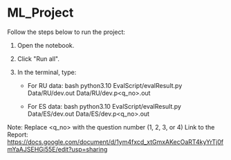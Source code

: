 # ML_Project

Follow the steps below to run the project:

1. Open the notebook.
2. Click "Run all".
3. In the terminal, type:

   - For RU data:
     bash
     python3.10 EvalScript/evalResult.py Data/RU/dev.out Data/RU/dev.p<q_no>.out
     

   - For ES data:
     bash
     python3.10 EvalScript/evalResult.py Data/ES/dev.out Data/ES/dev.p<q_no>.out
     

Note: Replace <q_no> with the question number (1, 2, 3, or 4)
Link to the Report: https://docs.google.com/document/d/1ym4fxcd_xtGmxAKecOaRT4kyYrTj0fmYaAJSEHGi55E/edit?usp=sharing
